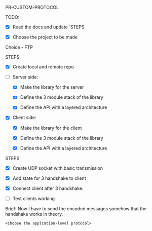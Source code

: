 PR-CUSTOM-PROTOCOL

TODO: 

* [x] Read the docs and update `STEPS

* [x] Choose the project to be made

Choice - FTP

STEPS:

* [x] Create local and remote repo

* [ ] Server side:

    * [x] Make the library for the server
    
    * [x] Define the 3 module stack of the library
    
    * [x] Define the API with a layered architecture
    
* [x] Client side:

    * [x] Make the library for the client
    
    * [x] Define the 3 module stack of the library
    
    * [x] Define the API with a layered architecture

STEPS

* [x] Create UDP socket with basic transmission

* [x] Add state for 3 handshake to client

* [x] Connect client after 3 handshake.

* [ ] Test clients working

Brief: 
Now I have to send the encoded messages somehow that the handshake works in theory.

`<Choose the applcation-level protocol>`